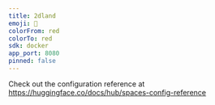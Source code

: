 ```yaml
---
title: 2dland
emoji: 🐢
colorFrom: red
colorTo: red
sdk: docker
app_port: 8080
pinned: false
---
```


Check out the configuration reference at https://huggingface.co/docs/hub/spaces-config-reference
